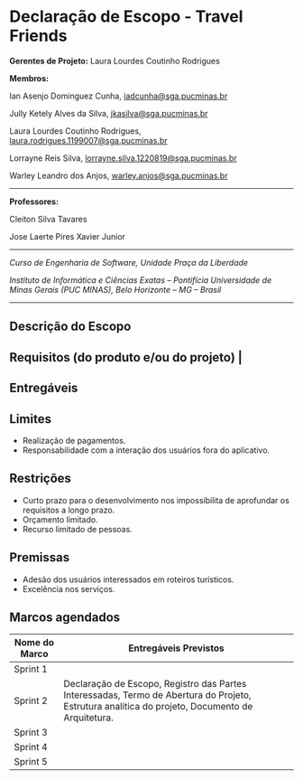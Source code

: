 # Declaração de Escopo - Travel Friends


**Gerentes de Projeto:** Laura Lourdes Coutinho Rodrigues

**Membros:**

Ian Asenjo Dominguez Cunha, iadcunha@sga.pucminas.br

Jully Ketely Alves da Silva, jkasilva@sga.pucminas.br

Laura Lourdes Coutinho Rodrigues, laura.rodrigues.1199007@sga.pucminas.br

Lorrayne Reis Silva, lorrayne.silva.1220819@sga.pucminas.br

Warley Leandro dos Anjos, warley.anjos@sga.pucminas.br

---

**Professores:**

Cleiton Silva Tavares

Jose Laerte Pires Xavier Junior

---

_Curso de Engenharia de Software, Unidade Praça da Liberdade_

_Instituto de Informática e Ciências Exatas – Pontifícia Universidade de Minas Gerais (PUC MINAS), Belo Horizonte – MG – Brasil_

---


## Descrição do Escopo


## Requisitos (do produto e/ou do projeto) |

## Entregáveis

## Limites
- Realização de pagamentos.
- Responsabilidade com a interação dos usuários fora do aplicativo.

## Restrições
- Curto prazo para o desenvolvimento nos impossibilita de aprofundar os requisitos a longo prazo.
- Orçamento limitado.
- Recurso limitado de pessoas.


## Premissas
- Adesão dos usuários interessados em roteiros turísticos.
-  Excelência nos serviços.


## Marcos agendados

| Nome do Marco | Entregáveis Previstos |
| --- | --- |
|Sprint 1  | |
|Sprint 2  |Declaração de Escopo, Registro das Partes Interessadas, Termo de Abertura do Projeto, Estrutura analítica do projeto, Documento de Arquitetura. |
|Sprint 3  | |
|Sprint 4  | |
|Sprint 5  | |
